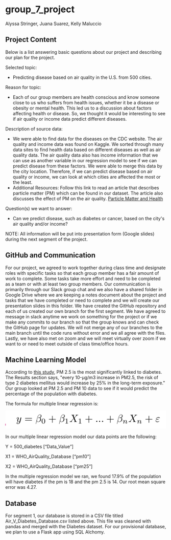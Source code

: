 # group_7_project

Alyssa Stringer, Juana Suarez, Kelly Maluccio

## Project Content

Below is a list answering basic questions about our project and describing our plan for the project.

Selected topic: 
- Predicting disease based on air quality in the U.S. from 500 cities.

Reason for topic: 
- Each of our group members are health conscious and know someone close to us who suffers from health issues, whether it be a disease or obesity or mental health. This led us to a discussion about factors affecting health or disease. So, we thought it would be interesting to see if air quality or income data predict different diseases. 

Description of source data: 
- We were able to find data for the diseases on the CDC website. The air quality and income data was found on Kaggle. We sorted through many data sites to find health data based on different diseases as well as air quality data. The air quality data also has income information that we can use as another variable in our regression model to see if we can predict disease from these factors. We were able to merge this data by the city location. Therefore, if we can predict disease based on air quality or income, we can look at which cities are affected the most or the least.
- Additional Resources: Follow this link to read an article that describes particle matter (PM) which can be found in our dataset. The article also discusses the effect of PM on the air quality.
[Particle Matter and Health](https://ww2.arb.ca.gov/resources/inhalable-particulate-matter-and-health)

Question(s) we want to answer: 
- Can we predict disease, such as diabetes or cancer, based on the city's air quality and/or income?


NOTE: All information will be put into presentation form (Google slides) during the next segment of the project.

## GitHub and Communication

For our project, we agreed to work together during class time and designate roles with specific tasks so that each group member has a fair amount of work to complete. Some tasks take more effort and need to be completed as a team or with at least two group members. Our communication is primarily through our Slack group chat and we also have a shared folder in Google Drive where we are keeping a notes document about the project and tasks that we have completed or need to complete and we will create our presentation slides in this folder. We have created the GitHub repository and each of us created our own branch for the first segment. We have agreed to message in slack anytime we work on something for the project or if we make any commits to our branch so that the group knows and can check the GitHub page for updates. We will not merge any of our branches to the main branch until the code runs without error and we all agree with the files. Lastly, we have also met on zoom and we will meet virtually over zoom if we want to or need to meet outside of class time/office hours.

## Machine Learning Model

According to [this study](https://www.ncbi.nlm.nih.gov/pmc/articles/PMC5583950/#:~:text=The%20positive%20associations%20between%20PM,25%25%20in%20the%20long%E2%80%90term), PM 2.5 is the most significantly linked to diabetes. The Results section says, "every 10-μg/m3 increase in PM2.5, the risk of type 2 diabetes mellitus would increase by 25% in the long-term exposure." Our group looked at PM 2.5 and PM 10 data to see if it would predict the percentage of the population with diabetes. 

The formula for multiple linear regression is:

![formula](https://github.com/kmaluccio/group_7_project/blob/main/images/regression-formula.png)

In our multiple linear regression model our data points are the following: 

Y = 500_diabetes [“Data_Value”]

X1 = WHO_AirQuality_Database [“pm10”]

X2 = WHO_AirQuality_Database [“pm25”]

In the multiple regression model we ran, we found 17.9% of the population will have diabetes if the pm is 18 and the pm 2.5 is 14. Our root mean square error was 4.27.


## Database
For segment 1, our database is stored in a CSV file titled Air_V_Diabetes_Database.csv listed above. This file was cleaned with pandas and merged with the Diabetes dataset. For our provisional database, we plan to use a Flask app using SQL Alchomy. 

